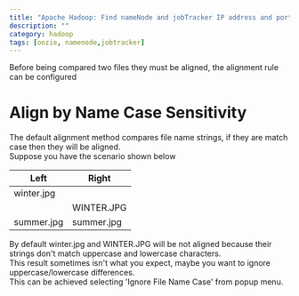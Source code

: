 ```yaml
---
title: "Apache Hadoop: Find nameNode and jobTracker IP address and port"
description: ""
category: hadoop
tags: [oozie, namenode,jobtracker]
---
```



Before being compared two files they must be aligned, the alignment rule can be configured

# Align by Name Case Sensitivity

The default alignment method compares file name strings, if they are match case then they will be aligned.  
Suppose you have the scenario shown below

<div class="table-wrapper">
    <table class="alt">
        <thead>
            <tr>
                <th>Left</th>
                <th>Right</th>
            </tr>
        </thead>
        <tbody>
            <tr>
                <td>winter.jpg</td>
                <td>&nbsp;</td>
            </tr>
            <tr>
                <td>&nbsp;</td>
                <td>WINTER.JPG</td>
            </tr>
            <tr>
                <td>summer.jpg</td>
                <td>summer.jpg</td>
            </tr>
        </tbody>
    </table>
</div>

By default winter.jpg and WINTER.JPG will be not aligned because their strings don't match uppercase and lowercase characters.  
This result sometimes isn't what you expect, maybe you want to ignore uppercase/lowercase differences.  
This can be achieved selecting 'Ignore File Name Case' from popup menu.</p>
